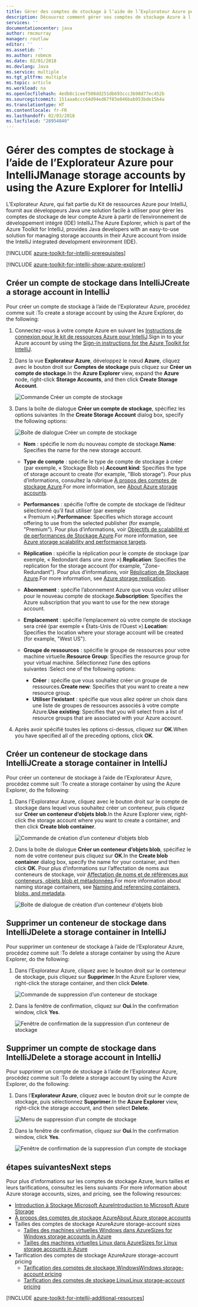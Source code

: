 ```yaml
---
title: Gérer des comptes de stockage à l’aide de l’Explorateur Azure pour IntelliJ
description: Découvrez comment gérer vos comptes de stockage Azure à l’aide de l’Explorateur Azure pour IntelliJ.
services: ''
documentationcenter: java
author: rmcmurray
manager: routlaw
editor: ''
ms.assetid: ''
ms.author: robmcm
ms.date: 02/01/2018
ms.devlang: Java
ms.service: multiple
ms.tgt_pltfrm: multiple
ms.topic: article
ms.workload: na
ms.openlocfilehash: 4edb8c1ceef508dd251db693ccc3b98d77ec452b
ms.sourcegitcommit: 151aaa6ccc64d94ed67f03e846bab953bde15b4a
ms.translationtype: HT
ms.contentlocale: fr-FR
ms.lasthandoff: 02/03/2018
ms.locfileid: "28954840"
---
```

# <a name="manage-storage-accounts-by-using-the-azure-explorer-for-intellij"></a><span data-ttu-id="8ffb2-103">Gérer des comptes de stockage à l’aide de l’Explorateur Azure pour IntelliJ</span><span class="sxs-lookup"><span data-stu-id="8ffb2-103">Manage storage accounts by using the Azure Explorer for IntelliJ</span></span>

<span data-ttu-id="8ffb2-104">L’Explorateur Azure, qui fait partie du Kit de ressources Azure pour IntelliJ, fournit aux développeurs Java une solution facile à utiliser pour gérer les comptes de stockage de leur compte Azure à partir de l’environnement de développement intégré (IDE) IntelliJ.</span><span class="sxs-lookup"><span data-stu-id="8ffb2-104">The Azure Explorer, which is part of the Azure Toolkit for IntelliJ, provides Java developers with an easy-to-use solution for managing storage accounts in their Azure account from inside the IntelliJ integrated development environment (IDE).</span></span>

[!INCLUDE [azure-toolkit-for-intellij-prerequisites](../includes/azure-toolkit-for-intellij-prerequisites.md)]

[!INCLUDE [azure-toolkit-for-intellij-show-azure-explorer](../includes/azure-toolkit-for-intellij-show-azure-explorer.md)]

## <a name="create-a-storage-account-in-intellij"></a><span data-ttu-id="8ffb2-105">Créer un compte de stockage dans IntelliJ</span><span class="sxs-lookup"><span data-stu-id="8ffb2-105">Create a storage account in IntelliJ</span></span>

<span data-ttu-id="8ffb2-106">Pour créer un compte de stockage à l’aide de l’Explorateur Azure, procédez comme suit :</span><span class="sxs-lookup"><span data-stu-id="8ffb2-106">To create a storage account by using the Azure Explorer, do the following:</span></span>

1. <span data-ttu-id="8ffb2-107">Connectez-vous à votre compte Azure en suivant les [Instructions de connexion pour le kit de ressources Azure pour IntelliJ].</span><span class="sxs-lookup"><span data-stu-id="8ffb2-107">Sign in to your Azure account by using the [Sign-in instructions for the Azure Toolkit for IntelliJ].</span></span> 

2. <span data-ttu-id="8ffb2-108">Dans la vue **Explorateur Azure**, développez le nœud **Azure**, cliquez avec le bouton droit sur **Comptes de stockage** puis cliquez sur **Créer un compte de stockage**.</span><span class="sxs-lookup"><span data-stu-id="8ffb2-108">In the **Azure Explorer** view, expand the **Azure** node, right-click **Storage Accounts**, and then click **Create Storage Account**.</span></span>

   ![Commande Créer un compte de stockage][CS01]

3. <span data-ttu-id="8ffb2-110">Dans la boîte de dialogue **Créer un compte de stockage**, spécifiez les options suivantes :</span><span class="sxs-lookup"><span data-stu-id="8ffb2-110">In the **Create Storage Account** dialog box, specify the following options:</span></span>

   ![Boîte de dialogue Créer un compte de stockage][CS02]

   * <span data-ttu-id="8ffb2-112">**Nom** : spécifie le nom du nouveau compte de stockage.</span><span class="sxs-lookup"><span data-stu-id="8ffb2-112">**Name**: Specifies the name for the new storage account.</span></span>

   * <span data-ttu-id="8ffb2-113">**Type de compte** : spécifie le type de compte de stockage à créer (par exemple, « Stockage Blob »).</span><span class="sxs-lookup"><span data-stu-id="8ffb2-113">**Account kind**: Specifies the type of storage account to create (for example, "Blob storage").</span></span> <span data-ttu-id="8ffb2-114">Pour plus d’informations, consultez la rubrique [À propos des comptes de stockage Azure].</span><span class="sxs-lookup"><span data-stu-id="8ffb2-114">For more information, see [About Azure storage accounts].</span></span> 

   * <span data-ttu-id="8ffb2-115">**Performances** : spécifie l’offre de compte de stockage de l’éditeur sélectionné qu’il faut utiliser (par exemple « Premium »).</span><span class="sxs-lookup"><span data-stu-id="8ffb2-115">**Performance**: Specifies which storage account offering to use from the selected publisher (for example, "Premium").</span></span> <span data-ttu-id="8ffb2-116">Pour plus d’informations, voir [Objectifs de scalabilité et de performances de Stockage Azure].</span><span class="sxs-lookup"><span data-stu-id="8ffb2-116">For more information, see [Azure storage scalability and performance targets].</span></span> 

   * <span data-ttu-id="8ffb2-117">**Réplication** : spécifie la réplication pour le compte de stockage (par exemple, « Redondant dans une zone »).</span><span class="sxs-lookup"><span data-stu-id="8ffb2-117">**Replication**: Specifies the replication for the storage account (for example, "Zone-Redundant").</span></span> <span data-ttu-id="8ffb2-118">Pour plus d’informations, voir [Réplication de Stockage Azure].</span><span class="sxs-lookup"><span data-stu-id="8ffb2-118">For more information, see [Azure storage replication].</span></span> 

   * <span data-ttu-id="8ffb2-119">**Abonnement** : spécifie l’abonnement Azure que vous voulez utiliser pour le nouveau compte de stockage.</span><span class="sxs-lookup"><span data-stu-id="8ffb2-119">**Subscription**: Specifies the Azure subscription that you want to use for the new storage account.</span></span>

   * <span data-ttu-id="8ffb2-120">**Emplacement** : spécifie l’emplacement où votre compte de stockage sera créé (par exemple « États-Unis de l’Ouest »).</span><span class="sxs-lookup"><span data-stu-id="8ffb2-120">**Location**: Specifies the location where your storage account will be created (for example, "West US").</span></span>

   * <span data-ttu-id="8ffb2-121">**Groupe de ressources** : spécifie le groupe de ressources pour votre machine virtuelle.</span><span class="sxs-lookup"><span data-stu-id="8ffb2-121">**Resource Group**: Specifies the resource group for your virtual machine.</span></span> <span data-ttu-id="8ffb2-122">Sélectionnez l’une des options suivantes :</span><span class="sxs-lookup"><span data-stu-id="8ffb2-122">Select one of the following options:</span></span>
      * <span data-ttu-id="8ffb2-123">**Créer** : spécifie que vous souhaitez créer un groupe de ressources.</span><span class="sxs-lookup"><span data-stu-id="8ffb2-123">**Create new**: Specifies that you want to create a new resource group.</span></span>
      * <span data-ttu-id="8ffb2-124">**Utiliser l’existant** : spécifie que vous allez opérer un choix dans une liste de groupes de ressources associés à votre compte Azure.</span><span class="sxs-lookup"><span data-stu-id="8ffb2-124">**Use existing**: Specifies that you will select from a list of resource groups that are associated with your Azure account.</span></span>

4. <span data-ttu-id="8ffb2-125">Après avoir spécifié toutes les options ci-dessus, cliquez sur **OK**.</span><span class="sxs-lookup"><span data-stu-id="8ffb2-125">When you have specified all of the preceding options, click **OK**.</span></span>

## <a name="create-a-storage-container-in-intellij"></a><span data-ttu-id="8ffb2-126">Créer un conteneur de stockage dans IntelliJ</span><span class="sxs-lookup"><span data-stu-id="8ffb2-126">Create a storage container in IntelliJ</span></span>

<span data-ttu-id="8ffb2-127">Pour créer un conteneur de stockage à l’aide de l’Explorateur Azure, procédez comme suit :</span><span class="sxs-lookup"><span data-stu-id="8ffb2-127">To create a storage container by using the Azure Explorer, do the following:</span></span>

1. <span data-ttu-id="8ffb2-128">Dans l’Explorateur Azure, cliquez avec le bouton droit sur le compte de stockage dans lequel vous souhaitez créer un conteneur, puis cliquez sur **Créer un conteneur d’objets blob**.</span><span class="sxs-lookup"><span data-stu-id="8ffb2-128">In the Azure Explorer view, right-click the storage account where you want to create a container, and then click **Create blob container**.</span></span>

   ![Commande de création d’un conteneur d’objets blob][CC01]

2. <span data-ttu-id="8ffb2-130">Dans la boîte de dialogue **Créer un conteneur d’objets blob**, spécifiez le nom de votre conteneur puis cliquez sur **OK**.</span><span class="sxs-lookup"><span data-stu-id="8ffb2-130">In the **Create blob container** dialog box, specify the name for your container, and then click **OK**.</span></span> <span data-ttu-id="8ffb2-131">Pour plus d’informations sur l’affectation de noms aux conteneurs de stockage, voir [Affectation de noms et de références aux conteneurs, objets blob et métadonnées].</span><span class="sxs-lookup"><span data-stu-id="8ffb2-131">For more information about naming storage containers, see [Naming and referencing containers, blobs, and metadata].</span></span>

   ![Boîte de dialogue de création d’un conteneur d’objets blob][CC02]

## <a name="delete-a-storage-container-in-intellij"></a><span data-ttu-id="8ffb2-133">Supprimer un conteneur de stockage dans IntelliJ</span><span class="sxs-lookup"><span data-stu-id="8ffb2-133">Delete a storage container in IntelliJ</span></span>

<span data-ttu-id="8ffb2-134">Pour supprimer un conteneur de stockage à l’aide de l’Explorateur Azure, procédez comme suit :</span><span class="sxs-lookup"><span data-stu-id="8ffb2-134">To delete a storage container by using the Azure Explorer, do the following:</span></span>

1. <span data-ttu-id="8ffb2-135">Dans l’Explorateur Azure, cliquez avec le bouton droit sur le conteneur de stockage, puis cliquez sur **Supprimer**.</span><span class="sxs-lookup"><span data-stu-id="8ffb2-135">In the Azure Explorer view, right-click the storage container, and then click **Delete**.</span></span>

   ![Commande de suppression d’un conteneur de stockage][DC01]

2. <span data-ttu-id="8ffb2-137">Dans la fenêtre de confirmation, cliquez sur **Oui**.</span><span class="sxs-lookup"><span data-stu-id="8ffb2-137">In the confirmation window, click **Yes**.</span></span>

   ![Fenêtre de confirmation de la suppression d’un conteneur de stockage][DC02]

## <a name="delete-a-storage-account-in-intellij"></a><span data-ttu-id="8ffb2-139">Supprimer un compte de stockage dans IntelliJ</span><span class="sxs-lookup"><span data-stu-id="8ffb2-139">Delete a storage account in IntelliJ</span></span>

<span data-ttu-id="8ffb2-140">Pour supprimer un compte de stockage à l’aide de l’Explorateur Azure, procédez comme suit :</span><span class="sxs-lookup"><span data-stu-id="8ffb2-140">To delete a storage account by using the Azure Explorer, do the following:</span></span>

1. <span data-ttu-id="8ffb2-141">Dans l’**Explorateur Azure**, cliquez avec le bouton droit sur le compte de stockage, puis sélectionnez **Supprimer**.</span><span class="sxs-lookup"><span data-stu-id="8ffb2-141">In the **Azure Explorer** view, right-click the storage account, and then select **Delete**.</span></span>

   ![Menu de suppression d’un compte de stockage][DS01]

2. <span data-ttu-id="8ffb2-143">Dans la fenêtre de confirmation, cliquez sur **Oui**.</span><span class="sxs-lookup"><span data-stu-id="8ffb2-143">In the confirmation window, click **Yes**.</span></span>

   ![Fenêtre de confirmation de la suppression d’un compte de stockage][DS02]

## <a name="next-steps"></a><span data-ttu-id="8ffb2-145">étapes suivantes</span><span class="sxs-lookup"><span data-stu-id="8ffb2-145">Next steps</span></span>

<span data-ttu-id="8ffb2-146">Pour plus d’informations sur les comptes de stockage Azure, leurs tailles et leurs tarifications, consultez les liens suivants :</span><span class="sxs-lookup"><span data-stu-id="8ffb2-146">For more information about Azure storage accounts, sizes, and pricing, see the following resources:</span></span>

* <span data-ttu-id="8ffb2-147">[Introduction à Stockage Microsoft Azure]</span><span class="sxs-lookup"><span data-stu-id="8ffb2-147">[Introduction to Microsoft Azure Storage]</span></span>
* <span data-ttu-id="8ffb2-148">[À propos des comptes de stockage Azure]</span><span class="sxs-lookup"><span data-stu-id="8ffb2-148">[About Azure storage accounts]</span></span>
* <span data-ttu-id="8ffb2-149">Tailles des comptes de stockage Azure</span><span class="sxs-lookup"><span data-stu-id="8ffb2-149">Azure storage-account sizes</span></span>
  * <span data-ttu-id="8ffb2-150">[Tailles des machines virtuelles Windows dans Azure]</span><span class="sxs-lookup"><span data-stu-id="8ffb2-150">[Sizes for Windows storage accounts in Azure]</span></span>
  * <span data-ttu-id="8ffb2-151">[Tailles des machines virtuelles Linux dans Azure]</span><span class="sxs-lookup"><span data-stu-id="8ffb2-151">[Sizes for Linux storage accounts in Azure]</span></span>
* <span data-ttu-id="8ffb2-152">Tarification des comptes de stockage Azure</span><span class="sxs-lookup"><span data-stu-id="8ffb2-152">Azure storage-account pricing</span></span>
  * <span data-ttu-id="8ffb2-153">[Tarification des comptes de stockage Windows]</span><span class="sxs-lookup"><span data-stu-id="8ffb2-153">[Windows storage-account pricing]</span></span>
  * <span data-ttu-id="8ffb2-154">[Tarification des comptes de stockage Linux]</span><span class="sxs-lookup"><span data-stu-id="8ffb2-154">[Linux storage-account pricing]</span></span>

[!INCLUDE [azure-toolkit-for-intellij-additional-resources](../includes/azure-toolkit-for-intellij-additional-resources.md)]

<!-- URL List -->

[Instructions de connexion pour le kit de ressources Azure pour IntelliJ]: ./azure-toolkit-for-intellij-sign-in-instructions.md
[Sign-in instructions for the Azure Toolkit for IntelliJ]: ./azure-toolkit-for-intellij-sign-in-instructions.md
[Introduction à Stockage Microsoft Azure]: /azure/storage/storage-introduction
[Introduction to Microsoft Azure Storage]: /azure/storage/storage-introduction
[À propos des comptes de stockage Azure]: /azure/storage/storage-create-storage-account
[About Azure storage accounts]: /azure/storage/storage-create-storage-account
[Réplication de Stockage Azure]: /azure/storage/storage-redundancy
[Azure storage replication]: /azure/storage/storage-redundancy
[Objectifs de scalabilité et de performances de Stockage Azure]: /azure/storage/storage-scalability-targets
[Azure storage scalability and Performance Targets]: /azure/storage/storage-scalability-targets
[Affectation de noms et de références aux conteneurs, objets blob et métadonnées]: http://go.microsoft.com/fwlink/?LinkId=255555
[Naming and referencing containers, blobs, and metadata]: http://go.microsoft.com/fwlink/?LinkId=255555

[Tailles des machines virtuelles Windows dans Azure]: /azure/virtual-machines/virtual-machines-windows-sizes
[Sizes for Windows storage accounts in Azure]: /azure/virtual-machines/virtual-machines-windows-sizes
[Tailles des machines virtuelles Linux dans Azure]: /azure/virtual-machines/virtual-machines-linux-sizes
[Sizes for Linux storage accounts in Azure]: /azure/virtual-machines/virtual-machines-linux-sizes
[Tarification des comptes de stockage Windows]: /pricing/details/virtual-machines/windows/
[Windows storage-account pricing]: /pricing/details/virtual-machines/windows/
[Tarification des comptes de stockage Linux]: /pricing/details/virtual-machines/linux/
[Linux storage-account pricing]: /pricing/details/virtual-machines/linux/

<!-- IMG List -->

[CS01]: media/azure-toolkit-for-intellij-managing-storage-accounts-using-azure-explorer/CS01.png
[CS02]: media/azure-toolkit-for-intellij-managing-storage-accounts-using-azure-explorer/CS02.png
[CC01]: media/azure-toolkit-for-intellij-managing-storage-accounts-using-azure-explorer/CC01.png
[CC02]: media/azure-toolkit-for-intellij-managing-storage-accounts-using-azure-explorer/CC02.png

[DS01]: media/azure-toolkit-for-intellij-managing-storage-accounts-using-azure-explorer/DS01.png
[DS02]: media/azure-toolkit-for-intellij-managing-storage-accounts-using-azure-explorer/DS02.png
[DC01]: media/azure-toolkit-for-intellij-managing-storage-accounts-using-azure-explorer/DC01.png
[DC02]: media/azure-toolkit-for-intellij-managing-storage-accounts-using-azure-explorer/DC02.png
